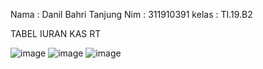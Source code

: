 Nama : Danil Bahri Tanjung
Nim : 311910391
kelas : TI.19.B2

TABEL IURAN KAS RT

![image](https://user-images.githubusercontent.com/81598231/123584050-e51ba980-d80a-11eb-8ea6-19a2b92294e7.png)
![image](https://user-images.githubusercontent.com/81598231/123584187-1e541980-d80b-11eb-9888-d0b2fa991d9c.png)
![image](https://user-images.githubusercontent.com/81598231/123584214-28761800-d80b-11eb-99b4-2f398cfd1f57.png)
